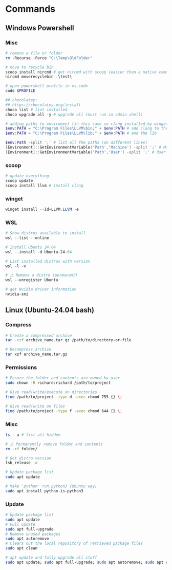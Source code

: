 # Commands

## Windows Powershell

### Misc

```powershell
# remove a file or folder
rm -Recurse -Force "C:\Temp\OldFolder"
```

```powershell
# move to recycle bin
scoop install nircmd # get nircmd with scoop (easier than a native command)
nircmd moverecyclebin .\test\
```

```powershell
# open powershell profile in vs.code
code $PROFILE
```

```powershell
## chocolatey:
## https://chocolatey.org/install
choco list # list installed
choco upgrade all -y # upgrade all (must run in admin shell)
```

```powershell
# adding paths to enviroment (in this case so clang installed by winget can be installed)
$env:PATH = "C:\Program Files\LLVM\bin;" + $env:PATH # add clang to the env so we can find it
$env:PATH = "C:\Program Files\LLVM\lib;" + $env:PATH # and the lib

$env:Path -split ';' # list all the paths (on different lines)
[Environment]::GetEnvironmentVariable('Path','Machine') -split ';' # Machine PATH entries
[Environment]::GetEnvironmentVariable('Path','User') -split ';' # User PATH entries 
```

### scoop

```powershell
# update everything
scoop update
scoop install llvm # install clang
```

### winget

```powershell
winget install --id=LLVM.LLVM -e
```

### WSL

```powershell
# Show distros available to install
wsl --list --online
```

```powershell
# Install Ubuntu 24.04
wsl --install -d Ubuntu-24.04
```

```powershell
# List installed distros with version
wsl -l -v
```

```powershell
# ⚠️ Remove a distro (permanent)
wsl --unregister Ubuntu
```

```powershell
# get Nvidia driver information
nvidia-smi
```

## Linux (Ubuntu-24.04 bash)

### Compress

```bash
# Create a compressed archive
tar -czf archive_name.tar.gz /path/to/directory-or-file
```

```bash
# Decompress archive
tar xzf archive_name.tar.gz
```

### Permissions

```bash
# Ensure the folder and contents are owned by user
sudo chown -R richard:richard /path/to/project 
```

```bash
# Give read/write/execute on directories
find /path/to/project -type d -exec chmod 755 {} \; 
```

```bash
# Give read/write on files
find /path/to/project -type f -exec chmod 644 {} \; 
```

### Misc

```bash
ls - a # list all hidden
```

```bash
# ⚠️ Permanently remove folder and contents
rm -rf folder/
```

```bash
# Get distro version
lsb_release -a
```

```bash
# Update package list
sudo apt update

# Make 'python' run python3 (Ubuntu way)
sudo apt install python-is-python3
```

### Update

```bash
# Update package list
sudo apt update 
# Full update
sudo apt full-upgrade 
# Remove unused packages
sudo apt autoremove
# Clears out the local repository of retrieved package files
sudo apt clean
```

```bash
# apt update and fully upgrade all stuff
sudo apt update; sudo apt full-upgrade; sudo apt autoremove; sudo apt clean
```
